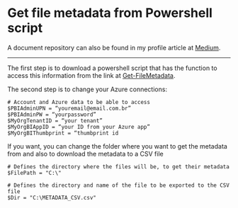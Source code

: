 # Get file metadata from Powershell script

A document repository can also be found in my profile article at [Medium](https://guimatheus92.medium.com/get-file-metadata-from-powershell-script-1676c5633394 "Medium").

------------

The first step is to download a powershell script that has the function to access this information from the link at [Get-FileMetadata](https://www.powershellgallery.com/packages/VcRedist/1.3.7.60/Content/Private%5CGet-FileMetadata.ps1 "Get-FileMetadata").

The second step is to change your Azure connections:
```shell
# Account and Azure data to be able to access
$PBIAdminUPN = “youremail@email.com.br”
$PBIAdminPW = “yourpassword”
$MyOrgTenantID = “your tenant”
$MyOrgBIAppID = “your ID from your Azure app”
$MyOrgBIThumbprint = “thumbprint id
```

If you want, you can change the folder where you want to get the metadata from and also to download the metadata to a CSV file
```shell
# Defines the directory where the files will be, to get their metadata
$FilePath = "C:\"

# Defines the directory and name of the file to be exported to the CSV file
$Dir = "C:\METADATA_CSV.csv"
```
